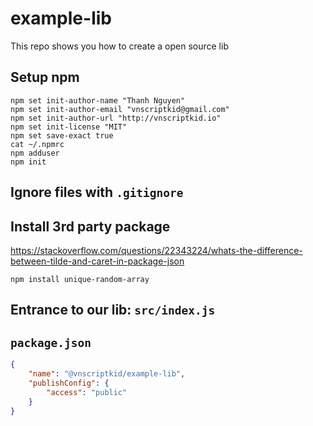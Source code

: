 # example-lib
This repo shows you how to create a open source lib

## Setup npm
```console
npm set init-author-name "Thanh Nguyen"
npm set init-author-email "vnscriptkid@gmail.com"
npm set init-author-url "http://vnscriptkid.io"
npm set init-license "MIT"
npm set save-exact true
cat ~/.npmrc
npm adduser
npm init
```

## Ignore files with `.gitignore`

## Install 3rd party package
https://stackoverflow.com/questions/22343224/whats-the-difference-between-tilde-and-caret-in-package-json
```console
npm install unique-random-array
```

## Entrance to our lib: `src/index.js`

## `package.json`
```json
{
    "name": "@vnscriptkid/example-lib",
    "publishConfig": {
        "access": "public"
    }
}
```